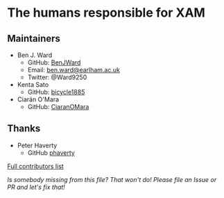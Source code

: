 # The humans responsible for XAM

## Maintainers
- Ben J. Ward
  - GitHub: [BenJWard](https://github.com/BenJWard)
  - Email: ben.ward@earlham.ac.uk
  - Twitter: @Ward9250
- Kenta Sato
  - GitHub: [bicycle1885](https://github.com/bicycle1885)
- Ciarán O'Mara
  - GitHub: [CiaranOMara](https://github.com/CiaranOMara)

## Thanks
- Peter Haverty
  - GitHub [phaverty](https://github.com/phaverty)

[Full contributors list](https://github.com/BioJulia/XAM.jl/graphs/contributors)

_Is somebody missing from this file? That won't do! Please file an Issue or PR and let's fix that!_
